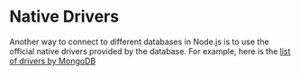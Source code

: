 # Native Drivers

Another way to connect to different databases in Node.js is to use the official native drivers provided by the database. For example, here is the [list of drivers by MongoDB](https://www.mongodb.com/docs/drivers/)
